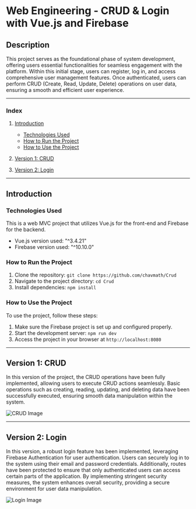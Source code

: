# Web Engineering - CRUD & Login with Vue.js and Firebase

## Description
This project serves as the foundational phase of system development, offering users essential functionalities for seamless engagement with the platform. Within this initial stage, users can register, log in, and access comprehensive user management features. Once authenticated, users can perform CRUD (Create, Read, Update, Delete) operations on user data, ensuring a smooth and efficient user experience.

---

### Index
1. [Introduction](#introduction)
   - [Technologies Used](#technologies-used)
   - [How to Run the Project](#how-to-run-the-project)
   - [How to Use the Project](#how-to-use-the-project)
  
2. [Version 1: CRUD](#version-1-crud)

3. [Version 2: Login](#version-2-login)

---

## Introduction

### Technologies Used
This is a web MVC project that utilizes Vue.js for the front-end and Firebase for the backend.
- Vue.js version used: "^3.4.21" 
- Firebase version used: "^10.10.0" 

### How to Run the Project
1. Clone the repository: `git clone https://github.com/chavmath/Crud`
2. Navigate to the project directory: `cd Crud`
3. Install dependencies: `npm install`

### How to Use the Project
To use the project, follow these steps:
1. Make sure the Firebase project is set up and configured properly.
2. Start the development server: `npm run dev`
3. Access the project in your browser at `http://localhost:8080`

---

## Version 1: CRUD
In this version of the project, the CRUD operations have been fully implemented, allowing users to execute CRUD actions seamlessly. Basic operations such as creating, reading, updating, and deleting data have been successfully executed, ensuring smooth data manipulation within the system.

![CRUD Image](https://example.com/crud-image.jpg)

---

## Version 2: Login
In this version, a robust login feature has been implemented, leveraging Firebase Authentication for user authentication. Users can securely log in to the system using their email and password credentials. Additionally, routes have been protected to ensure that only authenticated users can access certain parts of the application. By implementing stringent security measures, the system enhances overall security, providing a secure environment for user data manipulation.

![Login Image](https://ibb.co/k0B0SZ4)

